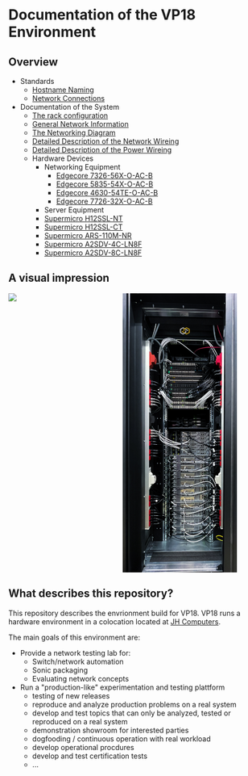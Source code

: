 # Documentation of the VP18 Environment

## Overview

* Standards
  * [Hostname Naming](documentation/standards/Hostname_Naming.md)
  * [Network Connections](documentation/standards/System_Network_Connections.md)
* Documentation of the System
  * [The rack configuration](documentation/System_Rack_Setup.md)
  * [General Network Information](documentation/System_Networks.md)
  * [The Networking Diagram](documentation/System_Network_Diagram.md)
  * [Detailed Description of the Network Wireing](documentation/System_Network_Wireing.md)
  * [Detailed Description of the Power Wireing](documentation/System_Power_Wireing.md)
  * Hardware Devices
    * Networking Equipment
      * [Edgecore 7326-56X-O-AC-B](documentation/devices/network/Edgecore_7326-56X-O-AC-B.md)
      * [Edgecore 5835-54X-O-AC-B](documentation/devices/network/Edgecore_5835-54X-O-AC-B.md)
      * [Edgecore 4630-54TE-O-AC-B](documentation/devices/network/Edgecore_4630-54TE-O-AC-B.md)
      * [Edgecore 7726-32X-O-AC-B](documentation/devices/network/Edgecore_7726-32X-O-AC-B.md)
    *  Server Equipment
      * [Supermicro H12SSL-NT](documentation/devices/servers/Supermicro_H12SSL-NT.md)
      * [Supermicro H12SSL-CT](documentation/devices/servers/Supermicro_H12SSL-CT.md)
      * [Supermicro ARS-110M-NR](documentation/devices/servers/Supermicro_ARS-110M-NR.md)
      * [Supermicro A2SDV-4C-LN8F](documentation/devices/servers/Supermicro_A2SDV-4C-LN8F.md)
      * [Supermicro A2SDV-8C-LN8F](documentation/devices/servers/Supermicro_A2SDV-8C-LN8F.md)

## A visual impression

<div style="display: flex">
    <img src="documentation/assets/rack/rack_frontside.JPG" style="width: 45%;" /> <img src="documentation/assets/rack/rack_backside.JPG" style="width: 45%;" />
</div>

## What describes this repository?

This repository describes the envrionment build for VP18.
VP18 runs a hardware environment in a colocation located at [JH Computers](https://jh-computers.de/).

The main goals of this environment are:

* Provide a network testing lab for:
  * Switch/network automation
  * Sonic packaging
  * Evaluating network concepts
* Run a "production-like" experimentation and testing plattform
  * testing of new releases
  * reproduce and analyze production problems on a real system
  * develop and test topics that can only be analyzed, tested or reproduced on a real system
  * demonstration showroom for interested parties
  * dogfooding / continuous operation with real workload
  * develop operational procdures
  * develop and test certification tests
  * ...

